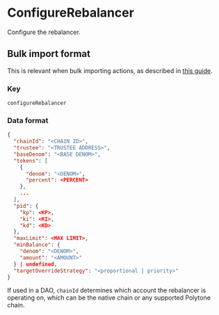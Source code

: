 # ConfigureRebalancer

Configure the rebalancer.

## Bulk import format

This is relevant when bulk importing actions, as described in [this
guide](https://github.com/DA0-DA0/dao-dao-ui/wiki/Bulk-importing-actions).

### Key

`configureRebalancer`

### Data format

```json
{
  "chainId": "<CHAIN ID>",
  "trustee": "<TRUSTEE ADDRESS>",
  "baseDenom": "<BASE DENOM>",
  "tokens": [
    {
      "denom": "<DENOM>",
      "percent": <PERCENT>
    },
    ...
  ],
  "pid": {
    "kp": <KP>,
    "ki": <KI>,
    "kd": <KD>
  },
  "maxLimit": <MAX LIMIT>,
  "minBalance": {
    "denom": "<DENOM>",
    "amount": "<AMOUNT>"
  } | undefined,
  "targetOverrideStrategy": "<proportional | priority>"
}
```

If used in a DAO, `chainId` determines which account the rebalancer is operating
on, which can be the native chain or any supported Polytone chain.
